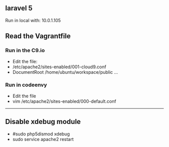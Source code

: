 ## laravel 5

Run in local with:
10.0.1.105

## Read the Vagrantfile

### Run in the C9.io

* Edit the file:
* /etc/apache2/sites-enabled/001-cloud9.conf
* DocumentRoot /home/ubuntu/workspace/public
...
### Run in codeenvy
* Edit the file
* vim /etc/apache2/sites-enabled/000-default.conf
-----------------------------
## Disable xdebug module

* #sudo php5dismod xdebug
* sudo service apache2 restart

